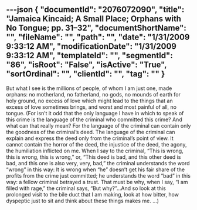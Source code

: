 ---json
{
  "documentId": "2076072090",
  "title": "Jamaica Kincaid; A Small Place; Orphans with No Tongue; pp. 31–32",
  "documentShortName": "",
  "fileName": "",
  "path": "",
  "date": "1/31/2009 9:33:12 AM",
  "modificationDate": "1/31/2009 9:33:12 AM",
  "templateId": "",
  "segmentId": "86",
  "isRoot": "False",
  "isActive": "True",
  "sortOrdinal": "",
  "clientId": "",
  "tag": ""
}
---

But what I see is the millions of people, of whom I am just one, made orphans: no motherland, no fatherland, no gods, no mounds of earth for holy ground, no excess of love which might lead to the things that an excess of love sometimes brings, and worst and most painful of all, no tongue. (For isn’t it odd that the only language I have in which to speak of this crime is the language of the criminal who committed this crime? And what can that really mean? For the language of the criminal can contain only the goodness of the criminal’s deed. The language of the criminal can explain and express the deed only from the criminal’s point of view. It cannot contain the horror of the deed, the injustice of the deed, the agony, the humiliation inflicted on me. When I say to the criminal, “This is wrong, this is wrong, this is wrong,” or, “This deed is bad, and this other deed is bad, and this one is also very, very, bad,” the criminal understands the word “wrong” in this way: It is wrong when “he” doesn’t get his fair share of the profits from the crime just committed; he understands the word “bad” in this way: a fellow criminal betrayed a trust. That must be why, when I say, “I am filled with rage,” the criminal says, “But why?”…And so look at this prolonged visit to the bile duct that I am making, look at how bitter, how dyspeptic just to sit and think about these things makes me. …)

